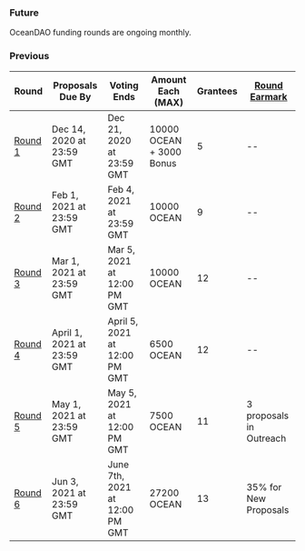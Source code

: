 ### Future

OceanDAO funding rounds are ongoing monthly.


### Previous
| **Round**                      | **Proposals Due By**      | **Voting Ends**           | **Amount Each (MAX)**                 | **Grantees** | **[Round Earmark](Round-Earmark)** |
| --                             | --                        | --                        |  --                        | -- | -- |
| [Round 1](Funding-Round-1) | Dec 14, 2020 at 23:59 GMT | Dec 21, 2020 at 23:59 GMT | 10000 OCEAN + 3000 Bonus  | 5 | -- |
| [Round 2](https://port.oceanprotocol.com/c/oceandao/round-2/58) | Feb 1, 2021 at 23:59 GMT  | Feb 4, 2021 at 23:59 GMT  | 10000 OCEAN                | 9 | -- |
| [Round 3](https://port.oceanprotocol.com/c/oceandao/round-3/59)| Mar 1, 2021 at 23:59 GMT  | Mar 5, 2021 at 12:00 PM GMT  | 10000 OCEAN  | 12 | -- |
| [Round 4](https://port.oceanprotocol.com/c/oceandao/round-4/61) | April 1, 2021 at 23:59 GMT  | April 5, 2021 at 12:00 PM GMT| 6500 OCEAN | 12 | -- |
| [Round 5](https://port.oceanprotocol.com/c/oceandao/round-5/62) |  May 1, 2021 at 23:59 GMT  | May 5, 2021 at 12:00 PM GMT| 7500 OCEAN | 11 | 3 proposals in Outreach |
| [Round 6](https://port.oceanprotocol.com/c/oceandao/round-6/63) |  Jun 3, 2021 at 23:59 GMT  | June 7th, 2021 at 12:00 PM GMT| 27200 OCEAN | 13 | 35% for New Proposals |

